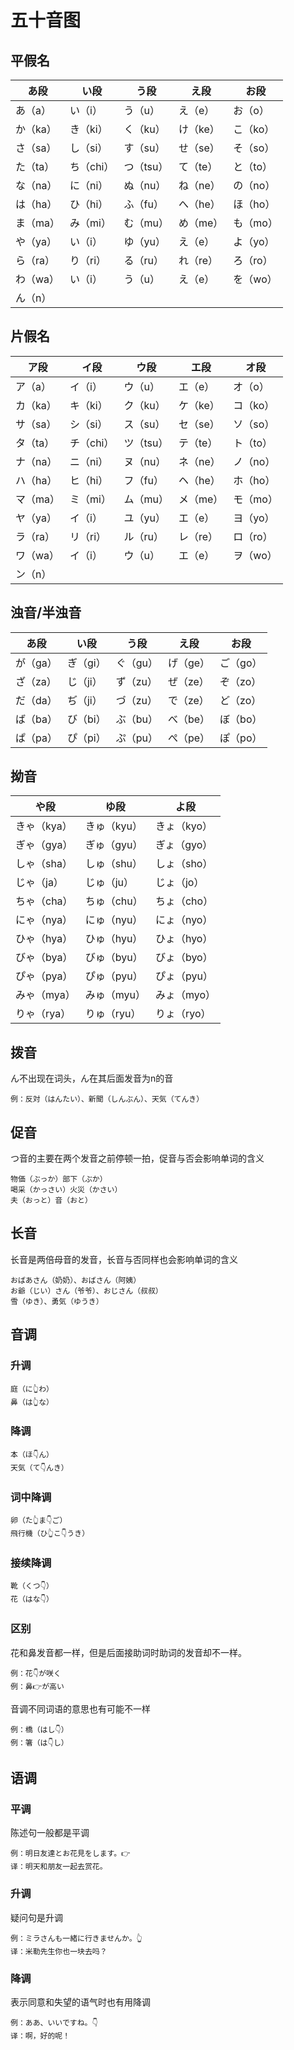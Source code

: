 # 五十音图

## 平假名

| あ段 | い段 | う段 | え段 | お段 |
| ---- | ---- | ---- | ---- | ---- |
| あ（a） | い（i） | う（u） | え（e） | お（o） |
| か（ka） | き（ki） | く（ku） | け（ke） | こ（ko） |
| さ（sa） | し（si） | す（su） | せ（se） | そ（so） |
| た（ta） | ち（chi） | つ（tsu） | て（te） | と（to） |
| な（na） | に（ni） | ぬ（nu） | ね（ne） | の（no） |
| は（ha） | ひ（hi） | ふ（fu） | へ（he） | ほ（ho） |
| ま（ma） | み（mi） | む（mu） | め（me） | も（mo） |
| や（ya） | い（i） | ゆ（yu） | え（e） | よ（yo） |
| ら（ra） | り（ri） |る（ru） | れ（re） | ろ（ro） |
| わ（wa） | い（i） | う（u） | え（e） | を（wo） |
| ん（n） | | | | |

## 片假名

| ア段 | イ段 | ウ段 | エ段 | オ段 |
| ---- | ---- | ---- | ---- | ---- |
| ア（a） | イ（i） | ウ（u） | エ（e） | オ（o） |
| カ（ka） | キ（ki） | ク（ku） | ケ（ke） | コ（ko） |
| サ（sa） | シ（si） | ス（su） | セ（se） | ソ（so） |
| タ（ta） | チ（chi） | ツ（tsu） | テ（te） | ト（to） |
| ナ（na） | ニ（ni） | ヌ（nu） | ネ（ne） | ノ（no） |
| ハ（ha） | ヒ（hi） | フ（fu） | ヘ（he） | ホ（ho） |
| マ（ma） | ミ（mi） | ム（mu） | メ（me） | モ（mo） |
| ヤ（ya） | イ（i） | ユ（yu） | エ（e） | ヨ（yo） |
| ラ（ra） | リ（ri） | ル（ru） | レ（re） | ロ（ro） |
| ワ（wa） | イ（i） | ウ（u） | エ（e） | ヲ（wo） |
| ン（n） | | | | |

## 浊音/半浊音

| あ段 | い段 | う段 | え段 | お段 |
| ---- | ---- | ---- | ---- | ---- |
| が（ga） | ぎ（gi） | ぐ（gu） | げ（ge） | ご（go） |
| ざ（za） | じ（ji） | ず（zu） | ぜ（ze） | ぞ（zo） |
| だ（da） | ぢ（ji） | づ（zu） | で（ze） | ど（zo） |
| ば（ba） | び（bi） | ぶ（bu） | べ（be） | ぼ（bo） |
| ぱ（pa） | ぴ（pi） | ぷ（pu） | ぺ（pe） | ぽ（po） |

## 拗音

| や段 | ゆ段 | よ段 |
| ---- | ---- | ---- |
| きゃ（kya） | きゅ（kyu） | きょ（kyo） |
| ぎゃ（gya） | ぎゅ（gyu） | ぎょ（gyo） |
| しゃ（sha） | しゅ（shu） | しょ（sho） |
| じゃ（ja） | じゅ（ju） | じょ（jo） |
| ちゃ（cha） | ちゅ（chu） | ちょ（cho） |
| にゃ（nya） | にゅ（nyu） | にょ（nyo） |
| ひゃ（hya） | ひゅ（hyu） | ひょ（hyo） |
| びゃ（bya） | びゅ（byu） | びょ（byo） |
| ぴゃ（pya） | ぴゅ（pyu） | ぴょ（pyu） |
| みゃ（mya） | みゅ（myu） | みょ（myo） |
| りゃ（rya） | りゅ（ryu） | りょ（ryo） |

## 拨音

ん不出现在词头，ん在其后面发音为n的音

```
例：反対（はんたい）、新聞（しんぶん）、天気（てんき）
```

## 促音

つ音的主要在两个发音之前停顿一拍，促音与否会影响单词的含义

```
物価（ぶっか）部下（ぶか）
喝采（かっさい）火災（かさい）
夫（おっと）音（おと）
```

## 长音

长音是两倍母音的发音，长音与否同样也会影响单词的含义

```
おばあさん（奶奶）、おばさん（阿姨）
お爺（じい）さん（爷爷）、おじさん（叔叔）
雪（ゆき）、勇気（ゆうき）
```

## 音调

### 升调

```
庭（に👆わ）
鼻（は👆な）
```

### 降调

```
本（ほ👇ん）
天気（て👇んき）
```

### 词中降调

```
卵（た👆ま👇ご）
飛行機（ひ👆こ👇うき）
```

### 接续降调

```
靴（くつ👇）
花（はな👇）
```

### 区别

花和鼻发音都一样，但是后面接助词时助词的发音却不一样。

```
例：花👇が咲く
例：鼻👉が高い
```

音调不同词语的意思也有可能不一样

```
例：橋（はし👇）
例：箸（は👇し）
```

## 语调

### 平调

陈述句一般都是平调

```
例：明日友達とお花見をします。👉
译：明天和朋友一起去赏花。
```

### 升调

疑问句是升调

```
例：ミラさんも一緒に行きませんか。👆
译：米勒先生你也一块去吗？
```

### 降调

表示同意和失望的语气时也有用降调

```
例：ああ、いいですね。👇
译：啊，好的呢！
```